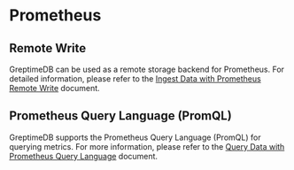 # Prometheus

## Remote Write

GreptimeDB can be used as a remote storage backend for Prometheus.
For detailed information,
please refer to the [Ingest Data with Prometheus Remote Write](/user-guide/ingest-data/for-observerbility/prometheus.md) document.

## Prometheus Query Language (PromQL)

GreptimeDB supports the Prometheus Query Language (PromQL) for querying metrics.
For more information,
please refer to the [Query Data with Prometheus Query Language](/user-guide/query-data/promql.md) document.

